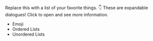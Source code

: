 Replace this with a list of your favorite things.
👇 These are expandable dialogues! Click to open and see more information.
- Emoji
- Ordered Lists
- Unordered Lists
